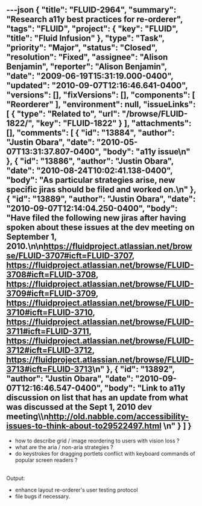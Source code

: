 ---json
{
  "title": "FLUID-2964",
  "summary": "Research a11y best practices for re-orderer",
  "tags": "FLUID",
  "project": {
    "key": "FLUID",
    "title": "Fluid Infusion"
  },
  "type": "Task",
  "priority": "Major",
  "status": "Closed",
  "resolution": "Fixed",
  "assignee": "Alison Benjamin",
  "reporter": "Alison Benjamin",
  "date": "2009-06-19T15:31:19.000-0400",
  "updated": "2010-09-07T12:16:46.641-0400",
  "versions": [],
  "fixVersions": [],
  "components": [
    "Reorderer"
  ],
  "environment": null,
  "issueLinks": [
    {
      "type": "Related to",
      "url": "/browse/FLUID-1822/",
      "key": "FLUID-1822"
    }
  ],
  "attachments": [],
  "comments": [
    {
      "id": "13884",
      "author": "Justin Obara",
      "date": "2010-05-07T13:31:37.807-0400",
      "body": "a11y issue\n"
    },
    {
      "id": "13886",
      "author": "Justin Obara",
      "date": "2010-08-24T10:02:41.138-0400",
      "body": "As particular strategies arise, new specific jiras should be filed and worked on.\n"
    },
    {
      "id": "13889",
      "author": "Justin Obara",
      "date": "2010-09-07T12:14:04.250-0400",
      "body": "Have filed the following new jiras after having spoken about these issues at the dev meeting on September 1, 2010.\n\n<https://fluidproject.atlassian.net/browse/FLUID-3707#icft=FLUID-3707>, <https://fluidproject.atlassian.net/browse/FLUID-3708#icft=FLUID-3708>, <https://fluidproject.atlassian.net/browse/FLUID-3709#icft=FLUID-3709>, <https://fluidproject.atlassian.net/browse/FLUID-3710#icft=FLUID-3710>, <https://fluidproject.atlassian.net/browse/FLUID-3711#icft=FLUID-3711>, <https://fluidproject.atlassian.net/browse/FLUID-3712#icft=FLUID-3712>, <https://fluidproject.atlassian.net/browse/FLUID-3713#icft=FLUID-3713>\n"
    },
    {
      "id": "13892",
      "author": "Justin Obara",
      "date": "2010-09-07T12:16:46.547-0400",
      "body": "Link to a11y discussion on list that has an update from what was discussed at the Sept 1, 2010 dev meeting\\\n<http://old.nabble.com/accessibility-issues-to-think-about-to29522497.html>&#x20;\n"
    }
  ]
}
---
* how to describe grid / image reordering to users with vision loss ?&#x20;
* what are the aria / non-aria strategies ?&#x20;
* do keystrokes for dragging portlets conflict with keyboard commands of popular screen readers ?&#x20;

&#x20;\
Output:&#x20;

* enhance layout re-orderer's user testing protocol&#x20;
* file bugs if necessary.&#x20;

        